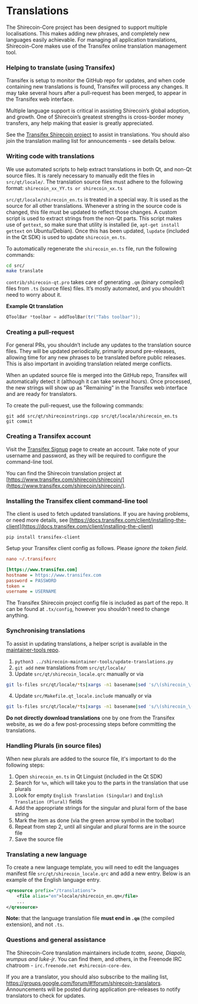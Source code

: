 Translations
============

The Shirecoin-Core project has been designed to support multiple localisations. This makes adding new phrases, and completely new languages easily achievable. For managing all application translations, Shirecoin-Core makes use of the Transifex online translation management tool.

### Helping to translate (using Transifex)
Transifex is setup to monitor the GitHub repo for updates, and when code containing new translations is found, Transifex will process any changes. It may take several hours after a pull-request has been merged, to appear in the Transifex web interface.

Multiple language support is critical in assisting Shirecoin’s global adoption, and growth. One of Shirecoin’s greatest strengths is cross-border money transfers, any help making that easier is greatly appreciated.

See the [Transifex Shirecoin project](https://www.transifex.com/shirecoin/shirecoin/) to assist in translations. You should also join the translation mailing list for announcements - see details below.

### Writing code with translations
We use automated scripts to help extract translations in both Qt, and non-Qt source files. It is rarely necessary to manually edit the files in `src/qt/locale/`. The translation source files must adhere to the following format:
`shirecoin_xx_YY.ts or shirecoin_xx.ts`

`src/qt/locale/shirecoin_en.ts` is treated in a special way. It is used as the source for all other translations. Whenever a string in the source code is changed, this file must be updated to reflect those changes. A custom script is used to extract strings from the non-Qt parts. This script makes use of `gettext`, so make sure that utility is installed (ie, `apt-get install gettext` on Ubuntu/Debian). Once this has been updated, `lupdate` (included in the Qt SDK) is used to update `shirecoin_en.ts`.

To automatically regenerate the `shirecoin_en.ts` file, run the following commands:
```sh
cd src/
make translate
```

`contrib/shirecoin-qt.pro` takes care of generating `.qm` (binary compiled) files from `.ts` (source files) files. It’s mostly automated, and you shouldn’t need to worry about it.

**Example Qt translation**
```cpp
QToolBar *toolbar = addToolBar(tr("Tabs toolbar"));
```

### Creating a pull-request
For general PRs, you shouldn’t include any updates to the translation source files. They will be updated periodically, primarily around pre-releases, allowing time for any new phrases to be translated before public releases. This is also important in avoiding translation related merge conflicts.

When an updated source file is merged into the GitHub repo, Transifex will automatically detect it (although it can take several hours). Once processed, the new strings will show up as "Remaining" in the Transifex web interface and are ready for translators.

To create the pull-request, use the following commands:
```
git add src/qt/shirecoinstrings.cpp src/qt/locale/shirecoin_en.ts
git commit
```

### Creating a Transifex account
Visit the [Transifex Signup](https://www.transifex.com/signup/) page to create an account. Take note of your username and password, as they will be required to configure the command-line tool.

You can find the Shirecoin translation project at [https://www.transifex.com/shirecoin/shirecoin/](https://www.transifex.com/shirecoin/shirecoin/).

### Installing the Transifex client command-line tool
The client is used to fetch updated translations. If you are having problems, or need more details, see [https://docs.transifex.com/client/installing-the-client](https://docs.transifex.com/client/installing-the-client)

`pip install transifex-client`

Setup your Transifex client config as follows. Please *ignore the token field*.

```ini
nano ~/.transifexrc

[https://www.transifex.com]
hostname = https://www.transifex.com
password = PASSWORD
token =
username = USERNAME
```

The Transifex Shirecoin project config file is included as part of the repo. It can be found at `.tx/config`, however you shouldn’t need to change anything.

### Synchronising translations
To assist in updating translations, a helper script is available in the [maintainer-tools repo](https://github.com/shirecoin-core/shirecoin-maintainer-tools).

1. `python3 ../shirecoin-maintainer-tools/update-translations.py`
2. `git add` new translations from `src/qt/locale/`
3. Update `src/qt/shirecoin_locale.qrc` manually or via
```bash
git ls-files src/qt/locale/*ts|xargs -n1 basename|sed 's/\(shirecoin_\(.*\)\).ts/        <file alias="\2">locale\/\1.qm<\/file>/'
```
4. Update `src/Makefile.qt_locale.include` manually or via
```bash
git ls-files src/qt/locale/*ts|xargs -n1 basename|sed 's/\(shirecoin_\(.*\)\).ts/  qt\/locale\/\1.ts \\/'
```

**Do not directly download translations** one by one from the Transifex website, as we do a few post-processing steps before committing the translations.

### Handling Plurals (in source files)
When new plurals are added to the source file, it's important to do the following steps:

1. Open `shirecoin_en.ts` in Qt Linguist (included in the Qt SDK)
2. Search for `%n`, which will take you to the parts in the translation that use plurals
3. Look for empty `English Translation (Singular)` and `English Translation (Plural)` fields
4. Add the appropriate strings for the singular and plural form of the base string
5. Mark the item as done (via the green arrow symbol in the toolbar)
6. Repeat from step 2, until all singular and plural forms are in the source file
7. Save the source file

### Translating a new language
To create a new language template, you will need to edit the languages manifest file `src/qt/shirecoin_locale.qrc` and add a new entry. Below is an example of the English language entry.

```xml
<qresource prefix="/translations">
    <file alias="en">locale/shirecoin_en.qm</file>
    ...
</qresource>
```

**Note:** that the language translation file **must end in `.qm`** (the compiled extension), and not `.ts`.

### Questions and general assistance
The Shirecoin-Core translation maintainers include *tcatm, seone, Diapolo, wumpus and luke-jr*. You can find them, and others, in the Freenode IRC chatroom - `irc.freenode.net #shirecoin-core-dev`.

If you are a translator, you should also subscribe to the mailing list, https://groups.google.com/forum/#!forum/shirecoin-translators. Announcements will be posted during application pre-releases to notify translators to check for updates.
